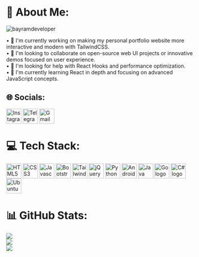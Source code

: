 # 💫 About Me:
<p align="left"> <img src="https://komarev.com/ghpvc/?username=bayramdeveloper&label=Profile%20views&color=0e75b6&style=flat" alt="bayramdeveloper" /> </p>
• 🔭 I'm currently working on making my personal portfolio website more interactive and modern with TailwindCSS.<br>• 👯 I'm looking to collaborate on open-source web UI projects or innovative demos focused on user experience.<br>• 🤝 I'm looking for help with React Hooks and performance optimization.<br>• 🌱 I'm currently learning React in depth and focusing on advanced JavaScript concepts.

## 🌐 Socials:
<p align="left">
<a href="https://instagram.com/bayramdeveloper" target="blank"><img align="center" src="https://img.icons8.com/?size=100&id=Xy10Jcu1L2Su&format=png&color=000000" alt="Instagram logo" height="40" width="40" /></a>
<a href="https://t.me/bayramdev" target="blank"><img align="center" src="https://img.icons8.com/?size=100&id=oWiuH0jFiU0R&format=png&color=000000" alt="Telegram logo" height="40" width="40" /></a>
<a href="mailto:bayramcode0808@gmail.com" target="blank"><img align="center" src="https://img.icons8.com/?size=100&id=P7UIlhbpWzZm&format=png&color=000000" alt="Gmail logo" height="40" width="40" /></a>
</p>

# 💻 Tech Stack:
<p align="left">
<img align="center" src="https://cdn.jsdelivr.net/gh/devicons/devicon@latest/icons/html5/html5-original.svg" alt="HTML5 logo" height="40" width="40" />
<img align="center" src="https://cdn.jsdelivr.net/gh/devicons/devicon@latest/icons/css3/css3-original.svg" alt="CSS3 logo" height="40" width="40" />
<img align="center" src="https://cdn.jsdelivr.net/gh/devicons/devicon@latest/icons/javascript/javascript-original.svg" alt="Javascript logo" height="40" width="40" />
<img align="center" src="https://cdn.jsdelivr.net/gh/devicons/devicon@latest/icons/bootstrap/bootstrap-original.svg" alt="Bootstrap5 logo" height="40" width="40" />
<img align="center" src="https://cdn.jsdelivr.net/gh/devicons/devicon@latest/icons/tailwindcss/tailwindcss-original.svg" alt="TailwindCSS logo" height="40" width="40" />
<img align="center" src="https://cdn.jsdelivr.net/gh/devicons/devicon@latest/icons/jquery/jquery-original.svg" alt="jQuery logo" height="40" width="40" />
<img align="center" src="https://cdn.jsdelivr.net/gh/devicons/devicon@latest/icons/python/python-original.svg" alt="Python logo" height="40" width="40" />
<img align="center" src="https://cdn.jsdelivr.net/gh/devicons/devicon@latest/icons/android/android-plain.svg" alt="Android logo" height="40" width="40" />
<img align="center" src="https://cdn.jsdelivr.net/gh/devicons/devicon@latest/icons/java/java-original.svg" alt="Java logo" height="40" width="40" />
<img align="center" src="https://cdn.jsdelivr.net/gh/devicons/devicon@latest/icons/go/go-original-wordmark.svg" alt="Go logo" height="40" width="40" />
<img align="center" src="https://cdn.jsdelivr.net/gh/devicons/devicon@latest/icons/csharp/csharp-original.svg" alt="C# logo" height="40" width="40" />
<img align="center" src="https://cdn.jsdelivr.net/gh/devicons/devicon@latest/icons/ubuntu/ubuntu-original.svg" alt="Ubuntu logo" height="40" width="40" />
</p>

# 📊 GitHub Stats:
![](https://github-readme-stats.vercel.app/api?username=BayramDeveloper&theme=dark&hide_border=false&include_all_commits=false&count_private=false)<br/>
![](https://nirzak-streak-stats.vercel.app/?user=BayramDeveloper&theme=dark&hide_border=false)<br/>
![](https://github-readme-stats.vercel.app/api/top-langs/?username=BayramDeveloper&theme=dark&hide_border=false&include_all_commits=false&count_private=false&layout=compact)
